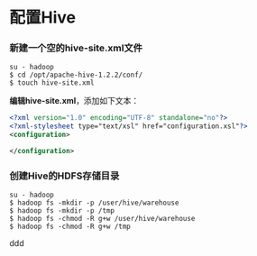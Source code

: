 配置Hive
=================================================================================
### 新建一个空的hive-site.xml文件
```shell
su - hadoop
$ cd /opt/apache-hive-1.2.2/conf/
$ touch hive-site.xml
```
**编辑hive-site.xml**，添加如下文本：
```xml
<?xml version="1.0" encoding="UTF-8" standalone="no"?>
<?xml-stylesheet type="text/xsl" href="configuration.xsl"?>
<configuration>

</configuration>
```

### 创建Hive的HDFS存储目录
```shell
su - hadoop
$ hadoop fs -mkdir -p /user/hive/warehouse  
$ hadoop fs -mkdir -p /tmp  
$ hadoop fs -chmod -R g+w /user/hive/warehouse  
$ hadoop fs -chmod -R g+w /tmp
```






































ddd
